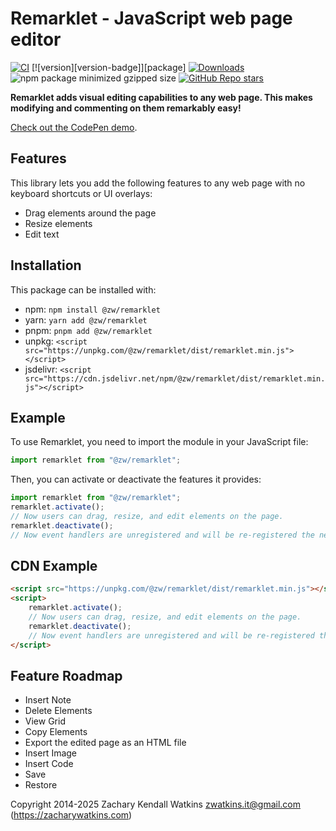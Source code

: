 # Remarklet - JavaScript web page editor

[![CI](https://github.com/zachwatkins/remarklet/actions/workflows/ci.yml/badge.svg)](https://github.com/zachwatkins/remarklet/actions/workflows/ci.yml)
[![version][version-badge]][package]
[![Downloads](https://img.shields.io/npm/dm/@zw%2Fremarklet.svg)](https://www.npmjs.com/package/@zw/remarklet)
![npm package minimized gzipped size](https://img.shields.io/bundlejs/size/%40zw%2Fremarklet%401.0.2)
[![GitHub Repo stars](https://img.shields.io/github/stars/zachwatkins/remarklet)](https://github.com/zachwatkins/remarklet)

**Remarklet adds visual editing capabilities to any web page. This makes modifying and commenting on them remarkably easy!**

[Check out the CodePen demo](https://codepen.io/zw/full/azbEBKp).

## Features

This library lets you add the following features to any web page with no keyboard shortcuts or UI overlays:

- Drag elements around the page
- Resize elements
- Edit text

## Installation

This package can be installed with:

- npm: `npm install @zw/remarklet`
- yarn: `yarn add @zw/remarklet`
- pnpm: `pnpm add @zw/remarklet`
- unpkg: `<script src="https://unpkg.com/@zw/remarklet/dist/remarklet.min.js"></script>`
- jsdelivr: `<script src="https://cdn.jsdelivr.net/npm/@zw/remarklet/dist/remarklet.min.js"></script>`

## Example

To use Remarklet, you need to import the module in your JavaScript file:

```javascript
import remarklet from "@zw/remarklet";
```

Then, you can activate or deactivate the features it provides:

```javascript
import remarklet from "@zw/remarklet";
remarklet.activate();
// Now users can drag, resize, and edit elements on the page.
remarklet.deactivate();
// Now event handlers are unregistered and will be re-registered the next time remarklet.activate() is called.
```

## CDN Example

```html
<script src="https://unpkg.com/@zw/remarklet/dist/remarklet.min.js"></script>
<script>
    remarklet.activate();
    // Now users can drag, resize, and edit elements on the page.
    remarklet.deactivate();
    // Now event handlers are unregistered and will be re-registered the next time remarklet.activate() is called.
</script>
```

## Feature Roadmap

- Insert Note
- Delete Elements
- View Grid
- Copy Elements
- Export the edited page as an HTML file
- Insert Image
- Insert Code
- Save
- Restore

Copyright 2014-2025 Zachary Kendall Watkins <zwatkins.it@gmail.com> (https://zacharywatkins.com)
